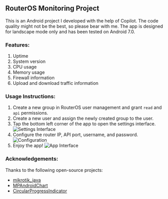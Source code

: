 ## RouterOS Monitoring Project

This is an Android project I developed with the help of Copilot. The code quality might not be the best, so please bear with me. The app is designed for landscape mode only and has been tested on Android 7.0.

### Features:
1. Uptime
2. System version
3. CPU usage
4. Memory usage
5. Firewall information
6. Upload and download traffic information

### Usage Instructions:
1. Create a new group in RouterOS user management and grant `read` and `api` permissions.
2. Create a new user and assign the newly created group to the user.
3. Tap the bottom left corner of the app to open the settings interface.
   ![Settings Interface](https://github.com/user-attachments/assets/635718ab-756c-4027-85cb-17fb185f4c30)
4. Configure the router IP, API port, username, and password.
   ![Configuration](https://github.com/user-attachments/assets/29d90b0c-f4f0-448d-a53d-743838a8af76)
5. Enjoy the app!
   ![App Interface](https://github.com/user-attachments/assets/b883a995-2006-4def-98fb-cd837a7047cf)

### Acknowledgements:
Thanks to the following open-source projects:
- [mikrotik_java](https://github.com/GideonLeGrange/mikrotik-java)
- [MPAndroidChart](https://github.com/PhilJay/MPAndroidChart)
- [CircularProgressIndicator](https://github.com/antonKozyriatskyi/CircularProgressIndicator)